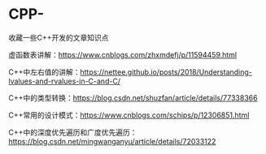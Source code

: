 # CPP-
收藏一些C++开发的文章知识点


虚函数表讲解：https://www.cnblogs.com/zhxmdefj/p/11594459.html 

C++中左右值的讲解：https://nettee.github.io/posts/2018/Understanding-lvalues-and-rvalues-in-C-and-C/

C++中的类型转换：https://blog.csdn.net/shuzfan/article/details/77338366

C++常用的设计模式：https://www.cnblogs.com/schips/p/12306851.html

C++中的深度优先遍历和广度优先遍历：  https://blog.csdn.net/mingwanganyu/article/details/72033122

